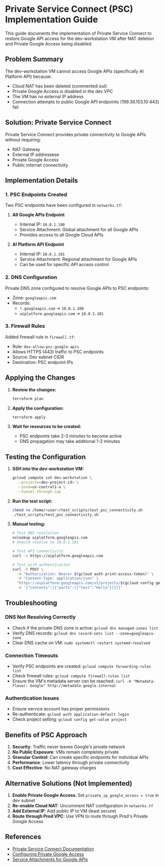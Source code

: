 # Private Service Connect (PSC) Implementation Guide

This guide documents the implementation of Private Service Connect to restore Google API access for the dev-workstation VM after NAT deletion and Private Google Access being disabled.

## Problem Summary

The dev-workstation VM cannot access Google APIs (specifically AI Platform API) because:
- Cloud NAT has been deleted (commented out)
- Private Google Access is disabled in the dev VPC
- The VM has no external IP address
- Connection attempts to public Google API endpoints (199.36.153.10:443) fail

## Solution: Private Service Connect

Private Service Connect provides private connectivity to Google APIs without requiring:
- NAT Gateway
- External IP addressese
- Private Google Access
- Public internet connectivity

## Implementation Details

### 1. PSC Endpoints Created

Two PSC endpoints have been configured in `networks.tf`:

1. **All Google APIs Endpoint**
   - Internal IP: `10.0.1.100`
   - Service Attachment: Global attachment for all Google APIs
   - Provides access to all Google Cloud APIs

2. **AI Platform API Endpoint** 
   - Internal IP: `10.0.1.101`
   - Service Attachment: Regional attachment for Google APIs
   - Can be used for specific API access control

### 2. DNS Configuration

Private DNS zone configured to resolve Google APIs to PSC endpoints:
- Zone: `googleapis.com`
- Records:
  - `*.googleapis.com` → `10.0.1.100`
  - `aiplatform.googleapis.com` → `10.0.1.101`

### 3. Firewall Rules

Added firewall rule in `firewall.tf`:
- Rule: `dev-allow-psc-google-apis`
- Allows HTTPS (443) traffic to PSC endpoints
- Source: Dev subnet CIDR
- Destination: PSC endpoint IPs

## Applying the Changes

1. **Review the changes:**
   ```bash
   terraform plan
   ```

2. **Apply the configuration:**
   ```bash
   terraform apply
   ```

3. **Wait for resources to be created:**
   - PSC endpoints take 2-3 minutes to become active
   - DNS propagation may take additional 1-2 minutes

## Testing the Configuration

1. **SSH into the dev-workstation VM:**
   ```bash
   gcloud compute ssh dev-workstation \
     --project=<dev-project-id> \
     --zone=us-central1-a \
     --tunnel-through-iap
   ```

2. **Run the test script:**
   ```bash
   chmod +x /home/<user>/test_scripts/test_psc_connectivity.sh
   ./test_scripts/test_psc_connectivity.sh
   ```

3. **Manual testing:**
   ```bash
   # Test DNS resolution
   nslookup aiplatform.googleapis.com
   # Should resolve to 10.0.1.101

   # Test API connectivity
   curl -v https://aiplatform.googleapis.com
   
   # Test with authentication
   curl -X POST \
     -H "Authorization: Bearer $(gcloud auth print-access-token)" \
     -H "Content-Type: application/json" \
     "https://aiplatform.googleapis.com/v1/projects/$(gcloud config get-value project)/locations/global/publishers/google/models/gemini-2.0-flash:streamGenerateContent" \
     -d '{"contents":[{"parts":[{"text":"Hello"}]}]}'
   ```

## Troubleshooting

### DNS Not Resolving Correctly
- Check if the private DNS zone is active: `gcloud dns managed-zones list`
- Verify DNS records: `gcloud dns record-sets list --zone=googleapis-zone`
- Clear DNS cache on VM: `sudo systemctl restart systemd-resolved`

### Connection Timeouts
- Verify PSC endpoints are created: `gcloud compute forwarding-rules list`
- Check firewall rules: `gcloud compute firewall-rules list`
- Ensure the VM's metadata server can be reached: `curl -H "Metadata-Flavor: Google" http://metadata.google.internal`

### Authentication Issues
- Ensure service account has proper permissions
- Re-authenticate: `gcloud auth application-default login`
- Check project setting: `gcloud config get-value project`

## Benefits of PSC Approach

1. **Security**: Traffic never leaves Google's private network
2. **No Public Exposure**: VMs remain completely private
3. **Granular Control**: Can create specific endpoints for individual APIs
4. **Performance**: Lower latency through private connectivity
5. **Cost Effective**: No NAT gateway charges

## Alternative Solutions (Not Implemented)

1. **Enable Private Google Access**: Set `private_ip_google_access = true` in dev subnet
2. **Re-enable Cloud NAT**: Uncomment NAT configuration in `networks.tf`
3. **Add External IP**: Add public IP to VM (least secure)
4. **Route through Prod VPC**: Use VPN to route through Prod's Private Google Access

## References

- [Private Service Connect Documentation](https://cloud.google.com/vpc/docs/private-service-connect)
- [Configuring Private Google Access](https://cloud.google.com/vpc/docs/configure-private-google-access)
- [Service Attachments for Google APIs](https://cloud.google.com/vpc/docs/about-accessing-google-apis-endpoints)